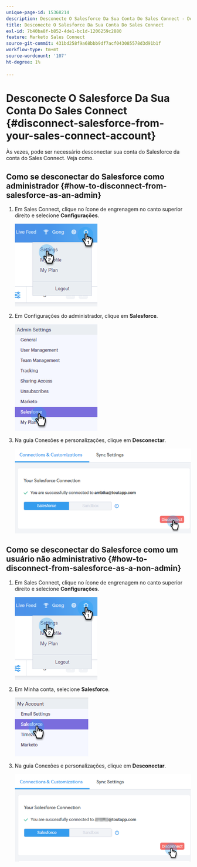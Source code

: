 ```yaml
---
unique-page-id: 15368214
description: Desconecte O Salesforce Da Sua Conta Do Sales Connect - Documentação Do Marketo - Documentação Do Produto
title: Desconecte O Salesforce Da Sua Conta Do Sales Connect
exl-id: 7b40ba8f-b852-4de1-bc1d-1206259c2880
feature: Marketo Sales Connect
source-git-commit: 431bd258f9a68bbb9df7acf043085578d3d91b1f
workflow-type: tm+mt
source-wordcount: '107'
ht-degree: 1%

---
```


# Desconecte O Salesforce Da Sua Conta Do Sales Connect {#disconnect-salesforce-from-your-sales-connect-account}

Às vezes, pode ser necessário desconectar sua conta do Salesforce da conta do Sales Connect. Veja como.

## Como se desconectar do Salesforce como administrador {#how-to-disconnect-from-salesforce-as-an-admin}

1. Em Sales Connect, clique no ícone de engrenagem no canto superior direito e selecione **Configurações**.

   ![](assets/one-1.png)

1. Em Configurações do administrador, clique em **Salesforce**.

   ![](assets/six-1.png)

1. Na guia Conexões e personalizações, clique em **Desconectar**.

   ![](assets/seven-1.png)

## Como se desconectar do Salesforce como um usuário não administrativo {#how-to-disconnect-from-salesforce-as-a-non-admin}

1. Em Sales Connect, clique no ícone de engrenagem no canto superior direito e selecione **Configurações**.

   ![](assets/one-1.png)

1. Em Minha conta, selecione **Salesforce**.

   ![](assets/two-1.png)

1. Na guia Conexões e personalizações, clique em **Desconectar**.

   ![](assets/3333.png)
